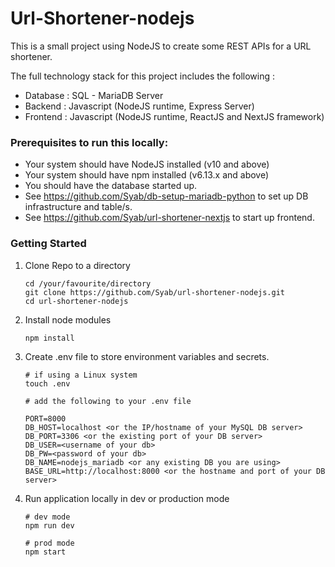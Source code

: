 # Url-Shortener-nodejs
This is a small project using NodeJS to create some REST APIs for a URL shortener. 

The full technology stack for this project includes the following :

- Database : SQL - MariaDB Server 
- Backend : Javascript (NodeJS runtime, Express Server)
- Frontend : Javascript (NodeJS runtime, ReactJS and NextJS framework)

### Prerequisites to run this locally:
- Your system should have NodeJS installed (v10 and above)
- Your system should have npm installed (v6.13.x and above)
- You should have the database started up.
- See https://github.com/Syab/db-setup-mariadb-python to set up DB infrastructure and table/s.
- See https://github.com/Syab/url-shortener-nextjs to start up frontend.

### Getting Started
1. Clone Repo to a directory
    ````
    cd /your/favourite/directory
    git clone https://github.com/Syab/url-shortener-nodejs.git
    cd url-shortener-nodejs
    ````
2. Install node modules
    ````
    npm install
    ````
3. Create .env file to store environment variables and secrets.
    ```
    # if using a Linux system
    touch .env
   
    # add the following to your .env file
    
    PORT=8000
    DB_HOST=localhost <or the IP/hostname of your MySQL DB server>
    DB_PORT=3306 <or the existing port of your DB server>
    DB_USER=<username of your db>
    DB_PW=<password of your db>
    DB_NAME=nodejs_mariadb <or any existing DB you are using>
    BASE_URL=http://localhost:8000 <or the hostname and port of your DB server>
    ```
 
4. Run application locally in dev or production mode
    ````
    # dev mode
    npm run dev
   
    # prod mode
    npm start
    ````

